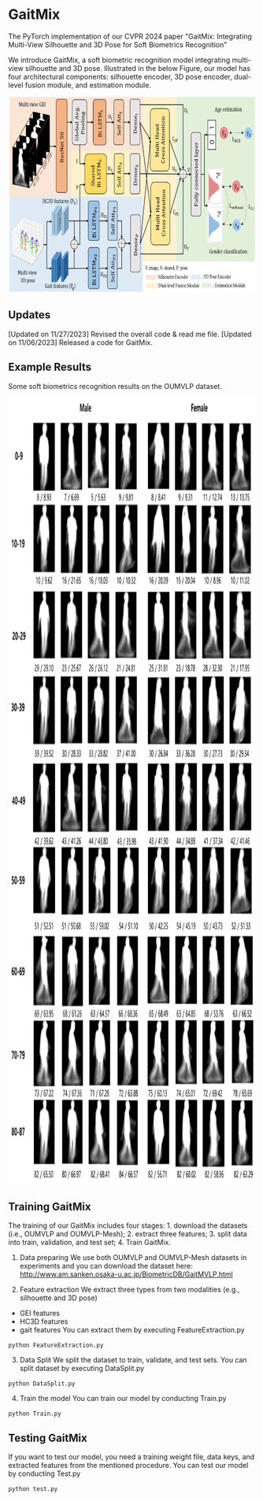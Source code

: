 # GaitMix
The PyTorch implementation of our CVPR 2024 paper "GaitMix: Integrating Multi-View Silhouette and 3D Pose for Soft Biometrics Recognition"

We introduce GaitMix, a soft biometric recognition model integrating multi-view silhouette and 3D pose. Illustrated in the below Figure, our model has four architectural components: silhouette encoder, 3D pose encoder, dual-level fusion module, and estimation module.

<img src="./img/model.jpg" width="800" height="400"/>

## Updates
[Updated on 11/27/2023] Revised the overall code & read me file.
[Updated on 11/06/2023] Released a code for GaitMix.

## Example Results
Some soft biometrics recognition results on the OUMVLP dataset.

<img src="./img/examples.jpg" width="1000" height="1600"/>

## Training GaitMix
The training of our GaitMix includes four stages: 1. download the datasets (i.e., OUMVLP and OUMVLP-Mesh); 2. extract three features; 3. split data into train, validation, and test set; 4. Train GaitMix.

1. Data preparing
We use both OUMVLP and OUMVLP-Mesh datasets in experiments and you can download the dataset here: <http://www.am.sanken.osaka-u.ac.jp/BiometricDB/GaitMVLP.html>

2. Feature extraction
We extract three types from two modalities (e.g., silhouette and 3D pose)
- GEI features
- HC3D features
- gait features
You can extract them by executing FeatureExtraction.py

```
python FeatureExtraction.py
```

3. Data Split
We split the dataset to train, validate, and test sets. You can split dataset by executing DataSplit.py

```
python DataSplit.py
```

4. Train the model
You can train our model by conducting Train.py

```
python Train.py
```

## Testing GaitMix
If you want to test our model, you need a training weight file, data keys, and extracted features from the mentioned procedure.
You can test our model by conducting Test.py

```
python test.py
```

